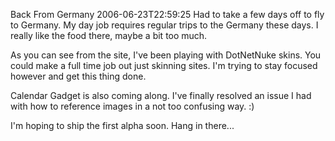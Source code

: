 Back From Germany
2006-06-23T22:59:25
Had to take a few days off to fly to Germany. My day job requires regular trips to the Germany these days. I really like the food there, maybe a bit too much.

As you can see from the site, I've been playing with DotNetNuke skins. You could make a full time job out just skinning sites. I'm trying to stay focused however and get this thing done.

Calendar Gadget is also coming along. I've finally resolved an issue I had with how to reference images in a not too confusing way. :)

I'm hoping to ship the first alpha soon. Hang in there...
